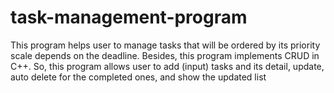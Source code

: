 # task-management-program
This program helps user to manage tasks that will be ordered by its priority scale depends on the deadline. Besides, this program implements CRUD in C++. So, this program allows user to add (input) tasks and its detail, update, auto delete for the completed ones, and show the updated list
